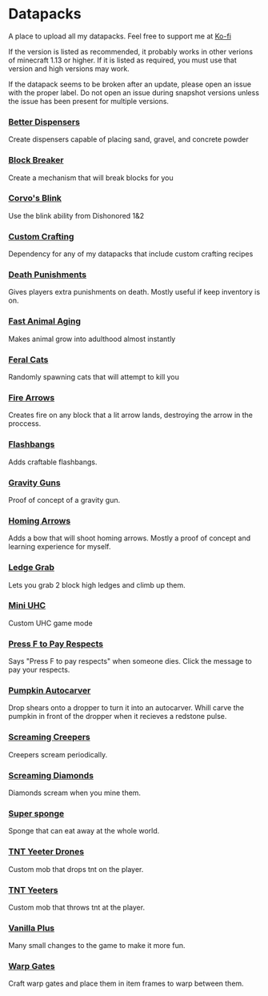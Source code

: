 # Datapacks
A place to upload all my datapacks. Feel free to support me at [Ko-fi](https://ko-fi.com/waifubeforelaifu)

If the version is listed as recommended, it probably works in other verions of minecraft 1.13 or higher. If it is listed as required, you must use that version and high versions may work. 

If the datapack seems to be broken after an update, please open an issue with the proper label. Do not open an issue during snapshot versions unless the issue has been present for multiple versions.

### [Better Dispensers](https://github.com/WaifuBeforeLaifu/Datapacks/tree/master/Better%20Dispensers)
Create dispensers capable of placing sand, gravel, and concrete powder

### [Block Breaker](https://github.com/WaifuBeforeLaifu/Datapacks/tree/master/Block%20Breaker)
Create a mechanism that will break blocks for you

### [Corvo's Blink](https://github.com/WaifuBeforeLaifu/Datapacks/tree/master/Corvo's%20Blink)
Use the blink ability from Dishonored 1&2

### [Custom Crafting](https://github.com/WaifuBeforeLaifu/Datapacks/tree/master/Custom%20Crafting)
Dependency for any of my datapacks that include custom crafting recipes

### [Death Punishments](https://github.com/WaifuBeforeLaifu/Datapacks/tree/master/Death%20Punishments)
Gives players extra punishments on death. Mostly useful if keep inventory is on.

### [Fast Animal Aging](https://github.com/WaifuBeforeLaifu/Datapacks/tree/master/Fast%20Animal%20Aging)
Makes animal grow into adulthood almost instantly

### [Feral Cats](https://github.com/WaifuBeforeLaifu/Datapacks/tree/master/Feral%20Cats)
Randomly spawning cats that will attempt to kill you

### [Fire Arrows](https://github.com/WaifuBeforeLaifu/Datapacks/tree/master/Fire%20Arrows)
Creates fire on any block that a lit arrow lands, destroying the arrow in the proccess.

### [Flashbangs](https://github.com/WaifuBeforeLaifu/Datapacks/tree/master/Flashbangs)
Adds craftable flashbangs.

### [Gravity Guns](https://github.com/WaifuBeforeLaifu/Datapacks/tree/master/Gravity%20Guns)
Proof of concept of a gravity gun.

### [Homing Arrows](https://github.com/WaifuBeforeLaifu/Datapacks/tree/master/Homing%20Arrows)
Adds a bow that will shoot homing arrows. Mostly a proof of concept and learning experience for myself.

### [Ledge Grab](https://github.com/WaifuBeforeLaifu/Datapacks/tree/master/Ledge%20Grab)
Lets you grab 2 block high ledges and climb up them.

### [Mini UHC](https://github.com/WaifuBeforeLaifu/Datapacks/tree/master/Mini%20UHC)
Custom UHC game mode

### [Press F to Pay Respects](https://github.com/WaifuBeforeLaifu/Datapacks/tree/master/Press%20F%20to%20Pay%20Respects)
Says "Press F to pay respects" when someone dies. Click the message to pay your respects.

### [Pumpkin Autocarver](https://github.com/WaifuBeforeLaifu/Datapacks/tree/master/Pumpkin%20Autocarver)
Drop shears onto a dropper to turn it into an autocarver. Whill carve the pumpkin in front of the dropper when it recieves a redstone pulse.

### [Screaming Creepers](https://github.com/WaifuBeforeLaifu/Datapacks/tree/master/Screaming%20Creepers)
Creepers scream periodically.

### [Screaming Diamonds](https://github.com/WaifuBeforeLaifu/Datapacks/tree/master/Screaming%20DIamonds)
Diamonds scream when you mine them.

### [Super sponge](https://github.com/WaifuBeforeLaifu/Datapacks/tree/master/Super%20Sponge)
Sponge that can eat away at the whole world.

### [TNT Yeeter Drones](https://github.com/WaifuBeforeLaifu/Datapacks/tree/master/TNT%20Yeeter%20Drones)
Custom mob that drops tnt on the player.

### [TNT Yeeters](https://github.com/WaifuBeforeLaifu/Datapacks/tree/master/TNT%20Yeeters)
Custom mob that throws tnt at the player.

### [Vanilla Plus](https://github.com/WaifuBeforeLaifu/Datapacks/tree/master/Vanilla%20Plus)
Many small changes to the game to make it more fun. 

### [Warp Gates](https://github.com/WaifuBeforeLaifu/Datapacks/tree/master/Warp%20Gates)
Craft warp gates and place them in item frames to warp between them.
